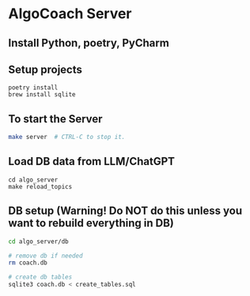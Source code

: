 # AlgoCoach Server

## Install Python, poetry, PyCharm

## Setup projects
```
poetry install
brew install sqlite
```

## To start the Server
```bash
make server  # CTRL-C to stop it.
```

## Load DB data from LLM/ChatGPT
```shell
cd algo_server
make reload_topics
```

## DB setup (Warning! Do NOT do this unless you want to rebuild everything in DB)
```bash
cd algo_server/db

# remove db if needed
rm coach.db

# create db tables
sqlite3 coach.db < create_tables.sql
```